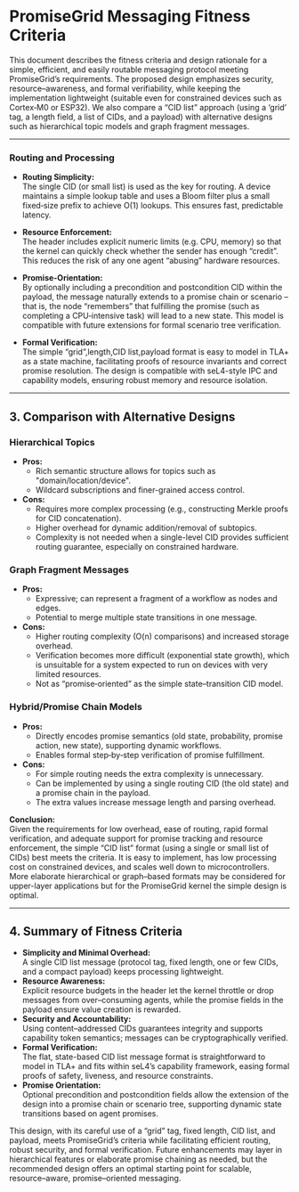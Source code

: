 # PromiseGrid Messaging Fitness Criteria

This document describes the fitness criteria and design rationale for
a simple, efficient, and easily routable messaging protocol meeting
PromiseGrid’s requirements. The proposed design emphasizes security,
resource–awareness, and formal verifiability, while keeping the
implementation lightweight (suitable even for constrained devices such
as Cortex‑M0 or ESP32). We also compare a “CID list” approach (using a
‘grid’ tag, a length field, a list of CIDs, and a payload) with
alternative designs such as hierarchical topic models and graph
fragment messages.

---

### Routing and Processing

- **Routing Simplicity:**  
  The single CID (or small list) is used as the key for routing. A device maintains a simple lookup table and uses a Bloom filter plus a small fixed‐size prefix to achieve O(1) lookups. This ensures fast, predictable latency.
  
- **Resource Enforcement:**  
  The header includes explicit numeric limits (e.g. CPU, memory) so that the kernel can quickly check whether the sender has enough “credit”. This reduces the risk of any one agent “abusing” hardware resources.
  
- **Promise-Orientation:**  
  By optionally including a precondition and postcondition CID within the payload, the message naturally extends to a promise chain or scenario – that is, the node “remembers” that fulfilling the promise (such as completing a CPU‐intensive task) will lead to a new state. This model is compatible with future extensions for formal scenario tree verification.

- **Formal Verification:**  
  The simple “grid”,length,CID list,payload format is easy to model in TLA+ as a state machine, facilitating proofs of resource invariants and correct promise resolution. The design is compatible with seL4-style IPC and capability models, ensuring robust memory and resource isolation.

---

## 3. Comparison with Alternative Designs

### Hierarchical Topics
- **Pros:**
  - Rich semantic structure allows for topics such as "domain/location/device".
  - Wildcard subscriptions and finer-grained access control.
- **Cons:**
  - Requires more complex processing (e.g., constructing Merkle proofs for CID concatenation).
  - Higher overhead for dynamic addition/removal of subtopics.
  - Complexity is not needed when a single-level CID provides sufficient routing guarantee, especially on constrained hardware.

### Graph Fragment Messages
- **Pros:**
  - Expressive; can represent a fragment of a workflow as nodes and edges.
  - Potential to merge multiple state transitions in one message.
- **Cons:**
  - Higher routing complexity (O(n) comparisons) and increased storage overhead.
  - Verification becomes more difficult (exponential state growth), which is unsuitable for a system expected to run on devices with very limited resources.
  - Not as “promise‐oriented” as the simple state–transition CID model.

### Hybrid/Promise Chain Models
- **Pros:**
  - Directly encodes promise semantics (old state, probability, promise action, new state), supporting dynamic workflows.
  - Enables formal step‐by‐step verification of promise fulfillment.
- **Cons:**
  - For simple routing needs the extra complexity is unnecessary.
  - Can be implemented by using a single routing CID (the old state) and a promise chain in the payload.
  - The extra values increase message length and parsing overhead.

**Conclusion:**  
Given the requirements for low overhead, ease of routing, rapid formal verification, and adequate support for promise tracking and resource enforcement, the simple “CID list” format (using a single or small list of CIDs) best meets the criteria. It is easy to implement, has low processing cost on constrained devices, and scales well down to microcontrollers. More elaborate hierarchical or graph–based formats may be considered for upper-layer applications but for the PromiseGrid kernel the simple design is optimal.

---

## 4. Summary of Fitness Criteria

- **Simplicity and Minimal Overhead:**  
  A single CID list message (protocol tag, fixed length, one or few CIDs, and a compact payload) keeps processing lightweight.
- **Resource Awareness:**  
  Explicit resource budgets in the header let the kernel throttle or drop messages from over–consuming agents, while the promise fields in the payload ensure value creation is rewarded.
- **Security and Accountability:**  
  Using content–addressed CIDs guarantees integrity and supports capability token semantics; messages can be cryptographically verified.
- **Formal Verification:**  
  The flat, state-based CID list message format is straightforward to model in TLA+ and fits within seL4’s capability framework, easing formal proofs of safety, liveness, and resource constraints.
- **Promise Orientation:**  
  Optional precondition and postcondition fields allow the extension of the design into a promise chain or scenario tree, supporting dynamic state transitions based on agent promises.

This design, with its careful use of a “grid” tag, fixed length, CID list, and payload, meets PromiseGrid’s criteria while facilitating efficient routing, robust security, and formal verification. Future enhancements may layer in hierarchical features or elaborate promise chaining as needed, but the recommended design offers an optimal starting point for scalable, resource–aware, promise–oriented messaging.
